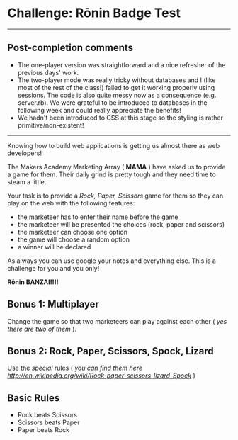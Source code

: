 # Challenge: Rōnin Badge Test

-----------------------------------
## Post-completion comments
- The one-player version was straightforward and a nice refresher of the previous days' work.
- The two-player mode was really tricky without databases and I (like most of the rest of the class!) failed to get it working properly using sessions. The code is also quite messy now as a consequence (e.g. server.rb). We were grateful to be introduced to databases in the following week and could really appreciate the benefits!
- We hadn't been introduced to CSS at this stage so the styling is rather primitive/non-existent!


------------------------------------

Knowing how to build web applications is getting us almost there as web developers!

The Makers Academy Marketing Array ( **MAMA** ) have asked us to provide a game for them. Their daily grind is pretty tough and they need time to steam a little.

Your task is to provide a _Rock, Paper, Scissors_ game for them so they can play on the web with the following features:

- the marketeer has to enter their name before the game
- the marketeer will be presented the choices (rock, paper and scissors)
- the marketeer can choose one option
- the game will choose a random option
- a winner will be declared

As always you can use google your notes and everything else. This is a challenge for you and you only!

**Rōnin BANZAI!!!!**

## Bonus 1: Multiplayer

Change the game so that two marketeers can play against each other ( _yes there are two of them_ ).

## Bonus 2: Rock, Paper, Scissors, Spock, Lizard

Use the _special_ rules ( _you can find them here http://en.wikipedia.org/wiki/Rock-paper-scissors-lizard-Spock_ )

## Basic Rules

- Rock beats Scissors
- Scissors beats Paper
- Paper beats Rock

